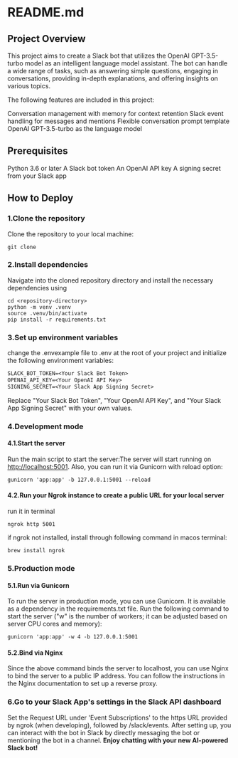 # README.md

## Project Overview

This project aims to create a Slack bot that utilizes the OpenAI GPT-3.5-turbo model as an intelligent language model assistant. The bot can handle a wide range of tasks, such as answering simple questions, engaging in conversations, providing in-depth explanations, and offering insights on various topics.

The following features are included in this project:

Conversation management with memory for context retention
Slack event handling for messages and mentions
Flexible conversation prompt template
OpenAI GPT-3.5-turbo as the language model

## Prerequisites

Python 3.6 or later
A Slack bot token
An OpenAI API key
A signing secret from your Slack app

## How to Deploy

### 1.Clone the repository

Clone the repository to your local machine:

```shell
git clone 
```

### 2.Install dependencies

Navigate into the cloned repository directory and install the necessary dependencies using

```shell
cd <repository-directory>
python -m venv .venv
source .venv/bin/activate
pip install -r requirements.txt
```

### 3.Set up environment variables

change the .envexample file to .env at the root of your project and initialize the following environment variables:

```txt
SLACK_BOT_TOKEN=<Your Slack Bot Token>
OPENAI_API_KEY=<Your OpenAI API Key>
SIGNING_SECRET=<Your Slack App Signing Secret>
```

Replace "Your Slack Bot Token", "Your OpenAI API Key", and "Your Slack App Signing Secret" with your own values.

### 4.Development mode

#### 4.1.Start the server

Run the main script to start the server:The server will start running on <http://localhost:5001>.
Also, you can run it via Gunicorn with reload option:

```shell
gunicorn 'app:app' -b 127.0.0.1:5001 --reload
```

#### 4.2.Run your Ngrok instance to create a public URL for your local server

run it in terminal

```shell
ngrok http 5001
```

if ngrok not installed, install through following command in macos terminal:

```shell
brew install ngrok
```

### 5.Production mode

#### 5.1.Run via Gunicorn

To run the server in production mode, you can use Gunicorn. It is available as a dependency in the requirements.txt file. Run the following command to start the server ("w" is the number of workers; it can be adjusted based on server CPU cores and memory):

```shell
gunicorn 'app:app' -w 4 -b 127.0.0.1:5001
```

#### 5.2.Bind via Nginx

Since the above command binds the server to localhost, you can use Nginx to bind the server to a public IP address. You can follow the instructions in the Nginx documentation to set up a reverse proxy.

### 6.Go to your Slack App's settings in the Slack API dashboard

Set the Request URL under 'Event Subscriptions' to the https URL provided by ngrok (when developing), followed by /slack/events.
After setting up, you can interact with the bot in Slack by directly messaging the bot or mentioning the bot in a channel.
**Enjoy chatting with your new AI-powered Slack bot!**
